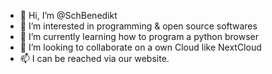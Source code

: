 - 👋 Hi, I’m @SchBenedikt
- 👀 I’m interested in programming & open source softwares
- 🌱 I’m currently learning how to program a python browser
- 💞️ I’m looking to collaborate on a own Cloud like NextCloud
- 📫 I can be reached via our website.

<!---
SchBenedikt/SchBenedikt is a ✨ special ✨ repository because its `README.md` (this file) appears on your GitHub profile.
You can click the Preview link to take a look at your changes.
--->
